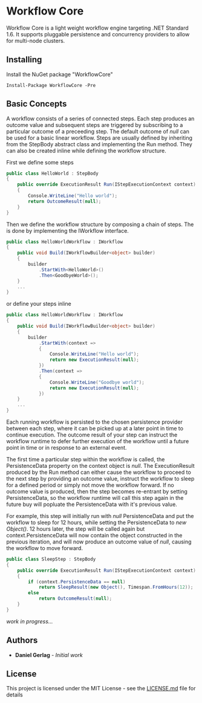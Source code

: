 # Workflow Core

Workflow Core is a light weight workflow engine targeting .NET Standard 1.6.  It supports pluggable persistence and concurrency providers to allow for multi-node clusters.

## Installing

Install the NuGet package "WorkflowCore"

```
Install-Package WorkflowCore -Pre
```


## Basic Concepts

A workflow consists of a series of connected steps.  Each step produces an outcome value and subsequent steps are triggered by subscribing to a particular outcome of a preceeding step.  The default outcome of *null* can be used for a basic linear workflow.
Steps are usually defined by inheriting from the StepBody abstract class and implementing the Run method.  They can also be created inline while defining the workflow structure.

First we define some steps

```C#
public class HelloWorld : StepBody
{
    public override ExecutionResult Run(IStepExecutionContext context)
    {
        Console.WriteLine("Hello world");
        return OutcomeResult(null);
    }
}
```

Then we define the workflow structure by composing a chain of steps.  The is done by implementing the IWorkflow interface.

```C#
public class HelloWorldWorkflow : IWorkflow
{
    public void Build(IWorkflowBuilder<object> builder)
    {
        builder
            .StartWith<HelloWorld>()
            .Then<GoodbyeWorld>();
    }  
    ...
}
```

or define your steps inline

```C#
public class HelloWorldWorkflow : IWorkflow
{
    public void Build(IWorkflowBuilder<object> builder)
    {
        builder
            .StartWith(context =>
            {
                Console.WriteLine("Hello world");
                return new ExecutionResult(null);
            })
            .Then(context =>
            {
                Console.WriteLine("Goodbye world");
                return new ExecutionResult(null);
            })
    }
    ...
}
```

Each running workflow is persisted to the chosen persistence provider between each step, where it can be picked up at a later point in time to continue execution.  The outcome result of your step can instruct the workflow runtime to defer further execution of the workflow until a future point in time or in response to an external event.

The first time a particular step within the workflow is called, the PersistenceData property on the context object is *null*.  The ExecutionResult produced by the Run method can either cause the workflow to proceed to the next step by providing an outcome value, instruct the workflow to sleep for a defined period or simply not move the workflow forward.  If no outcome value is produced, then the step becomes re-entrant by setting PersistenceData, so the workflow runtime will call this step again in the future buy will popluate the PersistenceData with it's previous value.

For example, this step will initially run with *null* PersistenceData and put the workflow to sleep for 12 hours, while setting the PersistenceData to *new Object()*.  12 hours later, the step will be called again but context.PersistenceData will now contain the object constructed in the previous iteration, and will now produce an outcome value of *null*, causing the workflow to move forward.

```C#
public class SleepStep : StepBody
{
    public override ExecutionResult Run(IStepExecutionContext context)
    {
        if (context.PersistenceData == null)
            return SleepResult(new Object(), Timespan.FromHours(12));
        else
            return OutcomeResult(null);
    }
}
```

*work in progress...*


## Authors

* **Daniel Gerlag** - *Initial work*

## License

This project is licensed under the MIT License - see the [LICENSE.md](LICENSE.md) file for details


